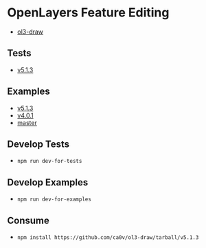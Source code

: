 # OpenLayers Feature Editing
* [ol3-draw](https://github.com/ca0v/ol3-draw/tree/v5.1.3)

## Tests
* [v5.1.3](https://rawgit.com/ca0v/ol3-draw/v5.1.3/loaders/tests.html)

## Examples
* [v5.1.3](https://rawgit.com/ca0v/ol3-draw/v5.1.3/loaders/examples.html)
* [v4.0.1](https://rawgit.com/ca0v/ol3-draw/v4.0.1/rawgit.html)
* [master](https://rawgit.com/ca0v/ol3-draw/master/rawgit.html)

## Develop Tests
* `npm run dev-for-tests`

## Develop Examples
* `npm run dev-for-examples`

## Consume
* `npm install https://github.com/ca0v/ol3-draw/tarball/v5.1.3`
